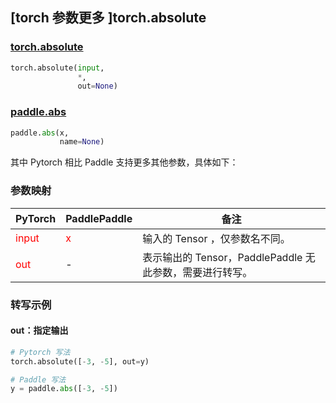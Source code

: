 ## [torch 参数更多 ]torch.absolute

### [torch.absolute](https://pytorch.org/docs/stable/generated/torch.absolute.html?highlight=absolute#torch.absolute)

```python
torch.absolute(input,
               *,
               out=None)
```

### [paddle.abs](https://www.paddlepaddle.org.cn/documentation/docs/zh/api/paddle/abs_cn.html#abs)

```python
paddle.abs(x,
           name=None)
```

其中 Pytorch 相比 Paddle 支持更多其他参数，具体如下：

### 参数映射
| PyTorch       | PaddlePaddle | 备注                                                   |
| ------------- | ------------ | ------------------------------------------------------ |
| <font color='red'> input </font>         | <font color='red'> x </font>           | 输入的 Tensor ，仅参数名不同。                                     |
| <font color='red'> out </font>           | -            | 表示输出的 Tensor，PaddlePaddle 无此参数，需要进行转写。               |


### 转写示例
#### out：指定输出
```python
# Pytorch 写法
torch.absolute([-3, -5], out=y)

# Paddle 写法
y = paddle.abs([-3, -5])
```
